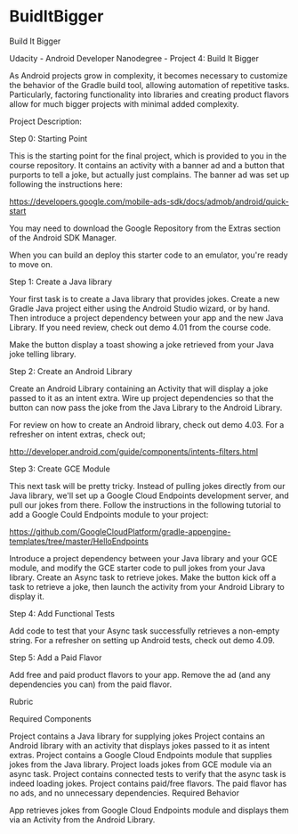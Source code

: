 # BuidItBigger
Build It Bigger

Udacity - Android Developer Nanodegree - Project 4: Build It Bigger

As Android projects grow in complexity, it becomes necessary to customize the behavior of the Gradle build tool, allowing automation of repetitive tasks. Particularly, factoring functionality into libraries and creating product flavors allow for much bigger projects with minimal added complexity.

Project Description:

Step 0: Starting Point

This is the starting point for the final project, which is provided to you in the course repository. It contains an activity with a banner ad and a button that purports to tell a joke, but actually just complains. The banner ad was set up following the instructions here:

https://developers.google.com/mobile-ads-sdk/docs/admob/android/quick-start

You may need to download the Google Repository from the Extras section of the Android SDK Manager.

When you can build an deploy this starter code to an emulator, you're ready to move on.

Step 1: Create a Java library

Your first task is to create a Java library that provides jokes. Create a new Gradle Java project either using the Android Studio wizard, or by hand. Then introduce a project dependency between your app and the new Java Library. If you need review, check out demo 4.01 from the course code.

Make the button display a toast showing a joke retrieved from your Java joke telling library.

Step 2: Create an Android Library

Create an Android Library containing an Activity that will display a joke passed to it as an intent extra. Wire up project dependencies so that the button can now pass the joke from the Java Library to the Android Library.

For review on how to create an Android library, check out demo 4.03. For a refresher on intent extras, check out;

http://developer.android.com/guide/components/intents-filters.html

Step 3: Create GCE Module

This next task will be pretty tricky. Instead of pulling jokes directly from our Java library, we'll set up a Google Cloud Endpoints development server, and pull our jokes from there. Follow the instructions in the following tutorial to add a Google Could Endpoints module to your project:

https://github.com/GoogleCloudPlatform/gradle-appengine-templates/tree/master/HelloEndpoints

Introduce a project dependency between your Java library and your GCE module, and modify the GCE starter code to pull jokes from your Java library. Create an Async task to retrieve jokes. Make the button kick off a task to retrieve a joke, then launch the activity from your Android Library to display it.

Step 4: Add Functional Tests

Add code to test that your Async task successfully retrieves a non-empty string. For a refresher on setting up Android tests, check out demo 4.09.

Step 5: Add a Paid Flavor

Add free and paid product flavors to your app. Remove the ad (and any dependencies you can) from the paid flavor.

Rubric

Required Components

Project contains a Java library for supplying jokes
Project contains an Android library with an activity that displays jokes passed to it as intent extras.
Project contains a Google Cloud Endpoints module that supplies jokes from the Java library. Project loads jokes from GCE module via an async task.
Project contains connected tests to verify that the async task is indeed loading jokes.
Project contains paid/free flavors. The paid flavor has no ads, and no unnecessary dependencies.
Required Behavior

App retrieves jokes from Google Cloud Endpoints module and displays them via an Activity from the Android Library.
